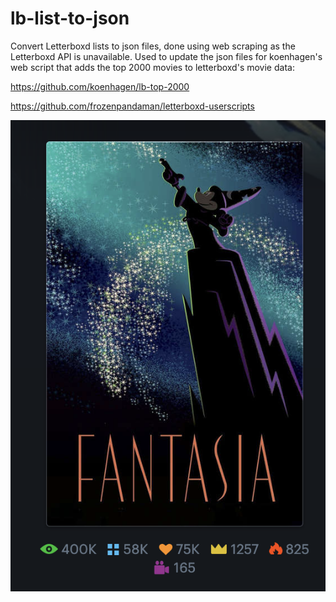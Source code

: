 # lb-list-to-json
Convert Letterboxd lists to json files, done using web scraping as the Letterboxd API is unavailable.
Used to update the json files for koenhagen's web script that adds the top 2000 movies to letterboxd's movie data:

https://github.com/koenhagen/lb-top-2000

https://github.com/frozenpandaman/letterboxd-userscripts


![alt text](https://raw.githubusercontent.com/afchatfield/lb-list-to-json/main/example.png)

